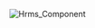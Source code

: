 ![Hrms_Component](https://user-images.githubusercontent.com/80326351/121174143-47176d80-c862-11eb-9d84-fd040cce969c.png)
